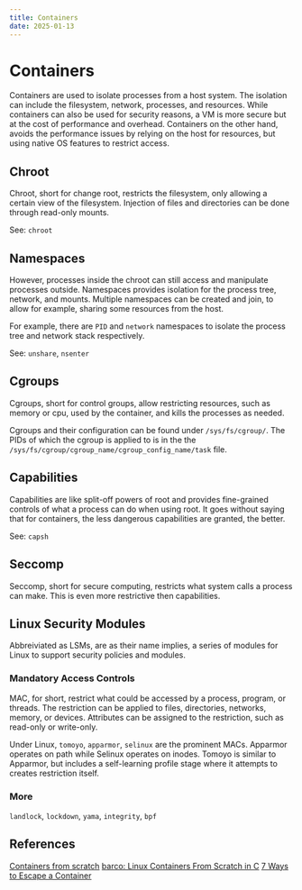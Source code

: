 ```yaml
---
title: Containers
date: 2025-01-13
---
```


# Containers

Containers are used to isolate processes from a host system. The isolation can
include the filesystem, network, processes, and resources. While containers can
also be used for security reasons, a VM is more secure but at the cost of
performance and overhead. Containers on the other hand, avoids the performance
issues by relying on the host for resources, but using native OS features to
restrict access.

## Chroot

Chroot, short for change root, restricts the filesystem, only allowing a
certain view of the filesystem. Injection of files and directories can be done
through read-only mounts.

See: `chroot`

## Namespaces

However, processes inside the chroot can still access and manipulate processes
outside. Namespaces provides isolation for the process tree, network, and
mounts. Multiple namespaces can be created and join, to allow for example,
sharing some resources from the host.

For example, there are `PID` and `network` namespaces to isolate the process
tree and network stack respectively.

See: `unshare`, `nsenter`

## Cgroups

Cgroups, short for control groups, allow restricting resources, such as memory
or cpu, used by the container, and kills the processes as needed.

Cgroups and their configuration can be found under `/sys/fs/cgroup/`. The PIDs
of which the cgroup is applied to is in the the
`/sys/fs/cgroup/cgroup_name/cgroup_config_name/task` file.

## Capabilities

Capabilities are like split-off powers of root and provides fine-grained
controls of what a process can do when using root. It goes without saying
that for containers, the less dangerous capabilities are granted, the better.

See: `capsh`

## Seccomp

Seccomp, short for secure computing, restricts what system calls a process can
make. This is even more restrictive then capabilities.

## Linux Security Modules

Abbreiviated as LSMs, are as their name implies, a series of modules for Linux
to support security policies and modules.

### Mandatory Access Controls

MAC, for short, restrict what could be accessed by a process, program, or
threads. The restriction can be applied to files, directories, networks,
memory, or devices. Attributes can be assigned to the restriction, such as
read-only or write-only.

Under Linux, `tomoyo`, `apparmor`, `selinux` are the prominent MACs. Apparmor
operates on path while Selinux operates on inodes. Tomoyo is similar to
Apparmor, but includes a self-learning profile stage where it attempts to
creates restriction itself.

### More

`landlock`, `lockdown`, `yama`, `integrity`, `bpf`

## References

[Containers from scratch](https://ericchiang.github.io/post/containers-from-scratch/)
[barco: Linux Containers From Scratch in C](https://www.lucavall.in/blog/barco-linux-containers-from-scratch-in-c)
[7 Ways to Escape a Container](https://www.panoptica.app/research/7-ways-to-escape-a-container)
